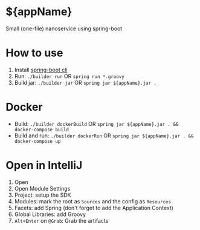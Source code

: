 # ${appName}
Small (one-file) nanoservice using spring-boot

# How to use
1. Install [spring-boot cli](https://docs.spring.io/spring-boot/docs/current/reference/html/getting-started-installing-spring-boot.html#getting-started-installing-the-cli)
1. Run: `./builder run` OR `spring run *.groovy`
1. Build jar: `./builder jar` OR `spring jar ${appName}.jar .`

# Docker
- Build: `./builder dockerBuild` OR `spring jar ${appName}.jar . && docker-compose build`
- Build and run: `./builder dockerRun` OR `spring jar ${appName}.jar . && docker-compose up`

# Open in IntelliJ
1. Open
1. Open Module Settings
1. Project: setup the SDK
1. Modules: mark the root as `Sources` and the config as `Resources`
1. Facets: add Spring (don't forget to add the Application Context)
1. Global Libraries: add Groovy
1. `Alt+Enter` on `@Grab`: Grab the artifacts
